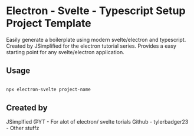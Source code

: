 # Electron - Svelte - Typescript Setup Project Template

Easily generate a boilerplate using modern svelte/electron and typescript. Created by JSimplified for the electron tutorial series. Provides a easy starting point for any svelte/electron application.

## Usage

```bash

npx electron-svelte project-name
```

## Created by

JSimplfied @YT - For alot of electron/ svelte torials
Github - tylerbadger23 - Other stuffz
